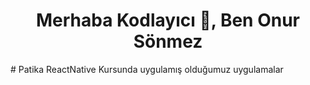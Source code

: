 <h1 align="center">Merhaba Kodlayıcı 👋, Ben Onur Sönmez </h1>
﻿# Patika ReactNative Kursunda uygulamış olduğumuz uygulamalar
 <a target="_blanka"><img align="left" height="350" width="420" alt="𝙶𝙸𝙵" src="https://github.com/onursonmez37/PatikaReactNative/blob/main/react%20native%20gif.gif></a>
<br/>
